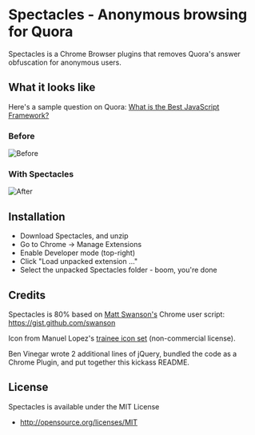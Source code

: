 # Spectacles - Anonymous browsing for Quora

Spectacles is a Chrome Browser plugins that removes Quora's answer obfuscation for anonymous users.

## What it looks like

Here's a sample question on Quora: [What is the Best JavaScript Framework?](http://www.quora.com/What-is-the-best-JavaScript-framework)

### Before

![Before](https://raw.github.com/benvinegar/Spectacles/master/img/before.png)

### With Spectacles

![After](https://raw.github.com/benvinegar/Spectacles/master/img/after.png)

## Installation

* Download Spectacles, and unzip
* Go to Chrome -> Manage Extensions
* Enable Developer mode (top-right)
* Click "Load unpacked extension ..."
* Select the unpacked Spectacles folder - boom, you're done

## Credits

Spectacles is 80% based on [Matt Swanson's](http://github.com/swanson) Chrome user script: https://gist.github.com/swanson

Icon from Manuel Lopez's [trainee icon set](http://emey87.deviantart.com/art/trainee-iconset-226-icons-192928994) (non-commercial license).

Ben Vinegar wrote 2 additional lines of jQuery, bundled the code as a Chrome Plugin, and put together this kickass README.

## License

Spectacles is available under the MIT License

* http://opensource.org/licenses/MIT
